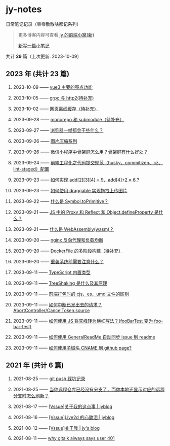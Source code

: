 # jy-notes

日常笔记记录（零零散散啥都记系列）

> 更多博客内容可查看 [jy 的前端小窝(新)](https://jynba.github.io)
>
> [新写一篇小笔记](https://github.com/jynba/jynba.github.io/issues/new)

共计 **29** 篇（上次更新: 2023-10-09）

## 2023 年 (共计 23 篇)

1. 2023-10-09 —— [vue3 主要的亮点功能](https://github.com/jynba/jynba.github.io/issues/29)

2. 2023-10-05 —— [grpc 与 http2(待补充)](https://github.com/jynba/jynba.github.io/issues/28)

3. 2023-10-02 —— [网页离线缓存（待补充）](https://github.com/jynba/jynba.github.io/issues/27)

4. 2023-09-28 —— [monorepo 和 submodule（待补充）](https://github.com/jynba/jynba.github.io/issues/26)

5. 2023-09-27 —— [浏览器一帧都会干些什么？](https://github.com/jynba/jynba.github.io/issues/25)

6. 2023-09-26 —— [图片压缩系列](https://github.com/jynba/jynba.github.io/issues/24)

7. 2023-09-26 —— [微信小程序中骨架屏怎么用？骨架屏有什么好处？](https://github.com/jynba/jynba.github.io/issues/23)

8. 2023-09-24 —— [前端工程化之代码提交规范（husky、commitizen、cz、lint-staged）配置](https://github.com/jynba/jynba.github.io/issues/22)

9. 2023-09-23 —— [如何实现 add[2][3][4] = 9、add[4]+2 = 6 ?](https://github.com/jynba/jynba.github.io/issues/21)

10. 2023-09-23 —— [如何使用 draggable 实现拖拽上传图片](https://github.com/jynba/jynba.github.io/issues/20)

11. 2023-09-22 —— [什么是 Symbol.toPrimitive？](https://github.com/jynba/jynba.github.io/issues/19)

12. 2023-09-21 —— [JS 中的 Proxy 和 Reflect 和 Object.defineProperty 是什么？](https://github.com/jynba/jynba.github.io/issues/18)

13. 2023-09-21 —— [什么是 WebAssembly(wasm)？](https://github.com/jynba/jynba.github.io/issues/17)

14. 2023-09-20 —— [nginx 反向代理和负载均衡](https://github.com/jynba/jynba.github.io/issues/16)

15. 2023-09-20 —— [DockerFile 的多阶段构建（待补充）](https://github.com/jynba/jynba.github.io/issues/15)

16. 2023-09-20 —— [重装系统前需要注意什么？](https://github.com/jynba/jynba.github.io/issues/14)

17. 2023-09-11 —— [TypeScript 内置类型](https://github.com/jynba/jynba.github.io/issues/13)

18. 2023-09-11 —— [TreeShaking 是什么及其原理](https://github.com/jynba/jynba.github.io/issues/12)

19. 2023-09-11 —— [前端打包时的 cjs、es、umd 文件的区别](https://github.com/jynba/jynba.github.io/issues/11)

20. 2023-09-11 —— [如何中断已发出去的请求？AbortController/CancelToken.source](https://github.com/jynba/jynba.github.io/issues/10)

21. 2023-09-11 —— [如何使用 JS 将驼峰转为横杠写法？(fooBarTest 变为 foo-bar-test)](https://github.com/jynba/jynba.github.io/issues/9)

22. 2023-09-11 —— [如何使用 GeneralReadMe 自动同步 issue 到 readme](https://github.com/jynba/jynba.github.io/issues/8)

23. 2023-09-11 —— [如何使用子域名 CNAME 到 github page?](https://github.com/jynba/jynba.github.io/issues/7)

## 2021 年 (共计 6 篇)

1. 2021-08-25 —— [git push 踩坑记录](https://github.com/jynba/jynba.github.io/issues/6)

2. 2021-08-25 —— [当你远程仓库已经没有分支了，而你本地还显示对应的远程分支时怎么刷新？](https://github.com/jynba/jynba.github.io/issues/5)

3. 2021-08-17 —— [[Vssue]关于我的这点事 | jyblog](https://github.com/jynba/jynba.github.io/issues/4)

4. 2021-08-16 —— [[Vssue]Live2d 的心酸泪 | jyblog](https://github.com/jynba/jynba.github.io/issues/3)

5. 2021-08-12 —— [[Vssue]关于我 | jy's blog](https://github.com/jynba/jynba.github.io/issues/2)

6. 2021-08-11 —— [why gitalk always says user 401](https://github.com/jynba/jynba.github.io/issues/1)
